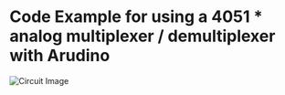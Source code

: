 # Code Example for using a 4051 * analog multiplexer / demultiplexer with Arudino

![Circuit Image](https://raw.githubusercontent.com/brysonian/ucla-152-tangible-media/trunk/circuit.jpg)

